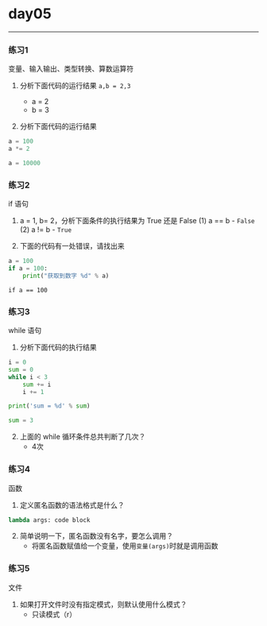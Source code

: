 # day05

---
### 练习1

变量、输入输出、类型转换、算数运算符

1. 分析下面代码的运行结果 `a,b = 2,3`
    - a = 2
    - b = 3

2. 分析下面代码的运行结果

```python
a = 100
a *= 2
```

```python
a = 10000
```

### 练习2

if 语句

1. a = 1, b= 2，分析下面条件的执行结果为 True 还是 False
    (1) a == b
        - `False`
    (2) a != b
        - `True`

2. 下面的代码有一处错误，请找出来
```python
a = 100
if a = 100:
    print("获取到数字 %d" % a)
```

`if a == 100`

### 练习3

while 语句

1. 分析下面代码的执行结果
```python
i = 0
sum = 0
while i < 3
    sum += i
    i += 1

print('sum = %d' % sum)
```

```python
sum = 3
```

2. 上面的 while 循环条件总共判断了几次？
    - 4次

### 练习4

函数

1. 定义匿名函数的语法格式是什么？
```python
lambda args: code block
```

2. 简单说明一下，匿名函数没有名字，要怎么调用？
    - 将匿名函数赋值给一个变量，使用`变量(args)`时就是调用函数

### 练习5

文件

1. 如果打开文件时没有指定模式，则默认使用什么模式？
    - 只读模式（r）
